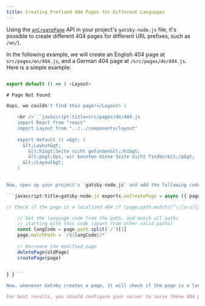 ```yaml
---
title: Creating Prefixed 404 Pages for Different Languages
---
```


Using the [`onCreatePage`](/docs/node-apis/#onCreatePage) API in your project's `gatsby-node.js` file, it's possible to create different 404 pages for different URL prefixes, such as `/en/`).

In the following example, we will create an English 404 page at `src/pages/en/404.js`, and a German 404 page at `/src/pages/de/404.js`. Here is a simple example:

```javascript:title=src/pages/en/404.js import React from "react" import Layout from "../../components/layout"

export default () => ( <Layout> 

# Page Not Found

Oops, we couldn't find this page!</Layout> )

    <br />```javascript:title=src/pages/de/404.js
    import React from "react"
    import Layout from "../../components/layout"
    
    export default () =&gt; (
      &lt;Layout&gt;
        &lt;h1&gt;Seite nicht gefunden&lt;/h1&gt;
        &lt;p&gt;Ups, wir konnten diese Seite nicht finden!&lt;/p&gt;
      &lt;/Layout&gt;
    )
    

Now, open up your project's `gatsby-node.js` and add the following code:

```javascript:title=gatsby-node.js exports.onCreatePage = async ({ page, actions }) => { const { createPage, deletePage } = actions

// Check if the page is a localized 404 if (page.path.match(/^\/[a-z]{2}\/404\/$/)) { const oldPage = { ...page }

    // Get the language code from the path, and match all paths
    // starting with this code (apart from other valid paths)
    const langCode = page.path.split(`/`)[1]
    page.matchPath = `/${langCode}/*`
    
    // Recreate the modified page
    deletePage(oldPage)
    createPage(page)
    

} } ```

Now, whenever Gatsby creates a page, it will check if the page is a localized 404 with a path in the format of `/XX/404/`. If this is the case, then it will get the language code, and match all paths starting with this code, apart from other valid paths. This means that whenever you visit a non-existent page on your site, whose path starts with `/en/` or `/de/` (e.g. `/en/this-does-not-exist`), your localized 404 page will be displayed instead.

For best results, you should configure your server to serve these 404 pages in the same manner - i.e. for `/en/<non existent path>`, your server should serve the page `/en/404/`. Otherwise, you'll briefly see the default 404 page until the Gatsby runtime loads. If you're using Netlify, you can use [`gatsby-plugin-netlify`](/packages/gatsby-plugin-netlify/) to do this automatically. Note that you should still create a default 404 page (usually at `src/pages/404.js`) to handle non-prefixed paths, e.g. `https://example.com/this-does-not-exist`.